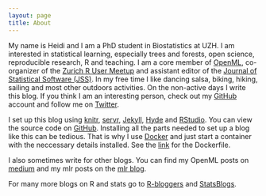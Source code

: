 ```yaml
---
layout: page
title: About
---
```


My name is Heidi and I am a PhD student in Biostatistics at UZH. I am
interested in statistical learning, especially trees and forests, open science,
reproducible research, R and teaching.  I am a core member of
[OpenML](https://www.openml.org/), co-organizer of the [Zurich R User
Meetup](http://www.meetup.com/Zurich-R-User-Group/) and assistant editor of the
[Journal of Statistical Software (JSS)](https://www.jstatsoft.org).  In my free
time I like dancing salsa, biking, hiking, sailing and most other outdoors
activities.  On the non-active days I write this blog.  If you think I am an
interesting person, check out my [GitHub](https://github.com/HeidiSeibold/)
account and follow me on [Twitter](https://twitter.com/HeidiBaya).


I set up this blog using [knitr](yihui.name/knitr/),
[servr](https://github.com/yihui/servr), [Jekyll](https://jekyllrb.com/),
[Hyde](http://hyde.getpoole.com) and [RStudio](rstudio.com).  You can view the
source code on
[GitHub](https://github.com/HeidiSeibold/HeidiSeibold.github.io).  Installing
all the parts needed to set up a blog like this can be tedious. That is why I
use [Docker](https://www.docker.com/) and just start a container with the
neccessary details installed.  See the
[link](https://github.com/HeidiSeibold/HeidiSeibold.github.io/tree/master/_build)
for the Dockerfile. 

I also sometimes write for other blogs. You can find my OpenML posts on
[medium](https://medium.com/@HeidiBaya) and my mlr posts on the [mlr
blog](http://mlr-org.github.io/).

For many more blogs on R and stats go to
[R-bloggers](http://www.r-bloggers.com/) and
[StatsBlogs](http://www.statsblogs.com/).
